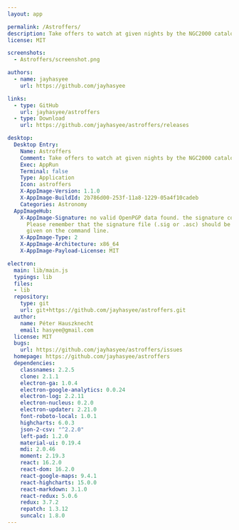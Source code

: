 ```yaml
---
layout: app

permalink: /Astroffers/
description: Take offers to watch at given nights by the NGC2000 catalog
license: MIT

screenshots:
  - Astroffers/screenshot.png

authors:
  - name: jayhasyee
    url: https://github.com/jayhasyee

links:
  - type: GitHub
    url: jayhasyee/astroffers
  - type: Download
    url: https://github.com/jayhasyee/astroffers/releases

desktop:
  Desktop Entry:
    Name: Astroffers
    Comment: Take offers to watch at given nights by the NGC2000 catalog
    Exec: AppRun
    Terminal: false
    Type: Application
    Icon: astroffers
    X-AppImage-Version: 1.1.0
    X-AppImage-BuildId: 2b786d00-253f-11a8-1229-05a4f10cadeb
    Categories: Astronomy
  AppImageHub:
    X-AppImage-Signature: no valid OpenPGP data found. the signature could not be verified.
      Please remember that the signature file (.sig or .asc) should be the first file
      given on the command line.
    X-AppImage-Type: 2
    X-AppImage-Architecture: x86_64
    X-AppImage-Payload-License: MIT

electron:
  main: lib/main.js
  typings: lib
  files:
  - lib
  repository:
    type: git
    url: git+https://github.com/jayhasyee/astroffers.git
  author:
    name: Péter Hauszknecht
    email: hasyee@gmail.com
  license: MIT
  bugs:
    url: https://github.com/jayhasyee/astroffers/issues
  homepage: https://github.com/jayhasyee/astroffers
  dependencies:
    classnames: 2.2.5
    clone: 2.1.1
    electron-ga: 1.0.4
    electron-google-analytics: 0.0.24
    electron-log: 2.2.11
    electron-nucleus: 0.2.0
    electron-updater: 2.21.0
    font-roboto-local: 1.0.1
    highcharts: 6.0.3
    json-2-csv: "^2.2.0"
    left-pad: 1.2.0
    material-ui: 0.19.4
    mdi: 2.0.46
    moment: 2.19.3
    react: 16.2.0
    react-dom: 16.2.0
    react-google-maps: 9.4.1
    react-highcharts: 15.0.0
    react-markdown: 3.1.0
    react-redux: 5.0.6
    redux: 3.7.2
    repatch: 1.3.12
    suncalc: 1.8.0
---
```

